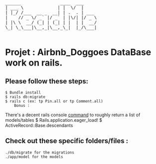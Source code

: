 <pre>
______               ____  ___     
| ___ \             | |  \/  |     
| |_/ /___  __ _  __| | .  . | ___ 
|    // _ \/ _` |/ _` | |\/| |/ _ \
| |\ \  __/ (_| | (_| | |  | |  __/
\_| \_\___|\__,_|\__,_\_|  |_/\___|
                                   
</pre>

# Projet : Airbnb_Doggoes DataBase work on rails.


## Please follow these steps:

    $ Bundle install
    $ rails db:migrate
    $ rails c (ex: tp Pin.all or tp Comment.all)
    	Bonus :
There's a decent rails console [command](https://stackoverflow.com/questions/2098131/rails-how-to-list-database-tables-objects-using-the-rails-console) to roughly return a list of models/tables
    $ Rails.application.eager_load! 
    $ ActiveRecord::Base.descendants

## Check out these specific folders/files :

    ./db/migrate for the migrations
    ./app/model for the models
